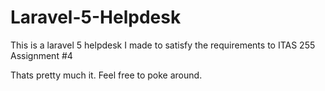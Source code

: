 # Laravel-5-Helpdesk
This is a laravel 5 helpdesk I made to satisfy the requirements to ITAS 255 Assignment #4

Thats pretty much it. Feel free to poke around.
